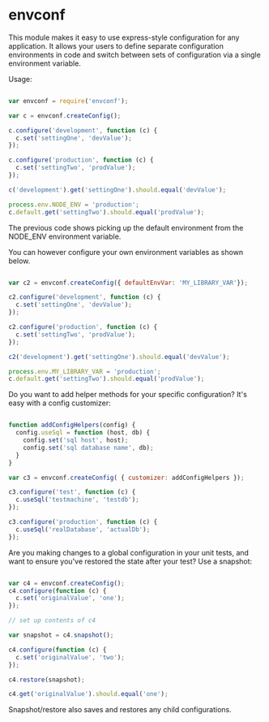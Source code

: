 envconf
===========

This module makes it easy to use express-style configuration for any application.
It allows your users to define separate configuration environments in code
and switch between sets of configuration via a single environment variable.


Usage:

```javascript

var envconf = require('envconf');

var c = envconf.createConfig();

c.configure('development', function (c) {
  c.set('settingOne', 'devValue');
});

c.configure('production', function (c) {
  c.set('settingTwo', 'prodValue');
});

c('development').get('settingOne').should.equal('devValue');

process.env.NODE_ENV = 'production';
c.default.get('settingTwo').should.equal('prodValue');
```

The previous code shows picking up the default environment from the NODE_ENV environment variable.

You can however configure your own environment variables as shown below.

```javascript

var c2 = envconf.createConfig({ defaultEnvVar: 'MY_LIBRARY_VAR'});

c2.configure('development', function (c) {
  c.set('settingOne', 'devValue');
});

c2.configure('production', function (c) {
  c.set('settingTwo', 'prodValue');
});

c2('development').get('settingOne').should.equal('devValue');

process.env.MY_LIBRARY_VAR = 'production';
c.default.get('settingTwo').should.equal('prodValue');
```

Do you want to add helper methods for your specific configuration? It's easy
with a config customizer:

```javascript

function addConfigHelpers(config) {
  config.useSql = function (host, db) {
    config.set('sql host', host);
    config.set('sql database name', db);
  }
}

var c3 = envconf.createConfig( { customizer: addConfigHelpers });

c3.configure('test', function (c) {
  c.useSql('testmachine', 'testdb');
});

c3.configure('production', function (c) {
  c.useSql('realDatabase', 'actualDb');
});
```

Are you making changes to a global configuration in your unit tests, and want
to ensure you've restored the state after your test? Use a snapshot:

```javascript

var c4 = envconf.createConfig();
c4.configure(function (c) {
  c.set('originalValue', 'one');
});

// set up contents of c4

var snapshot = c4.snapshot();

c4.configure(function (c) {
  c.set('originalValue', 'two');
});

c4.restore(snapshot);

c4.get('originalValue').should.equal('one');
```

Snapshot/restore also saves and restores any child configurations.
